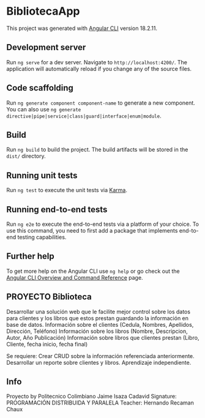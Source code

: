 # BibliotecaApp

This project was generated with [Angular CLI](https://github.com/angular/angular-cli) version 18.2.11.

## Development server

Run `ng serve` for a dev server. Navigate to `http://localhost:4200/`. The application will automatically reload if you change any of the source files.

## Code scaffolding

Run `ng generate component component-name` to generate a new component. You can also use `ng generate directive|pipe|service|class|guard|interface|enum|module`.

## Build

Run `ng build` to build the project. The build artifacts will be stored in the `dist/` directory.

## Running unit tests

Run `ng test` to execute the unit tests via [Karma](https://karma-runner.github.io).

## Running end-to-end tests

Run `ng e2e` to execute the end-to-end tests via a platform of your choice. To use this command, you need to first add a package that implements end-to-end testing capabilities.

## Further help

To get more help on the Angular CLI use `ng help` or go check out the [Angular CLI Overview and Command Reference](https://angular.dev/tools/cli) page.

## PROYECTO Biblioteca
Desarrollar una solución web que le facilite mejor control sobre los datos para clientes y los libros que estos prestan guardando la información en base de datos.
Información sobre el clientes (Cedula, Nombres, Apellidos, Dirección, Teléfono)
Información sobre los libros (Nombre, Descripcion, Autor, Año Publicación)
Información sobre libros que clientes prestan (Libro, Cliente, fecha inicio, fecha final)

Se requiere:
Crear CRUD sobre la información referenciada anteriormente.
Desarrollar un reporte sobre clientes y libros.
Aprendizaje independiente.

## Info
Proyecto by Politecnico Colimbiano Jaime Isaza Cadavid
Signature: PROGRAMACIÓN DISTRIBUIDA Y PARALELA
Teacher: Hernando Recaman Chaux
